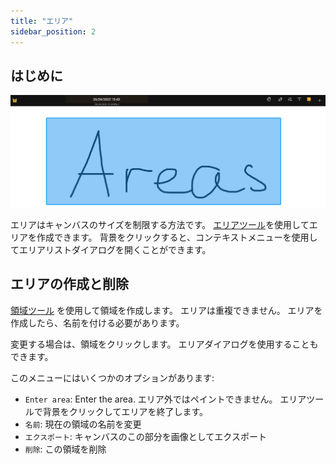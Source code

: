 ```yaml
---
title: "エリア"
sidebar_position: 2
---
```


## はじめに

![エリア](area.png)

エリアはキャンバスのサイズを制限する方法です。 [エリアツール](tools/area.md)を使用してエリアを作成できます。 背景をクリックすると、コンテキストメニューを使用してエリアリストダイアログを開くことができます。

## エリアの作成と削除

[領域ツール](tools/area.md) を使用して領域を作成します。 エリアは重複できません。 エリアを作成したら、名前を付ける必要があります。

変更する場合は、領域をクリックします。 エリアダイアログを使用することもできます。

このメニューにはいくつかのオプションがあります:

* `Enter area`: Enter the area. エリア外ではペイントできません。 エリアツールで背景をクリックしてエリアを終了します。
* `名前`: 現在の領域の名前を変更
* `エクスポート`: キャンバスのこの部分を画像としてエクスポート
* `削除`: この領域を削除

